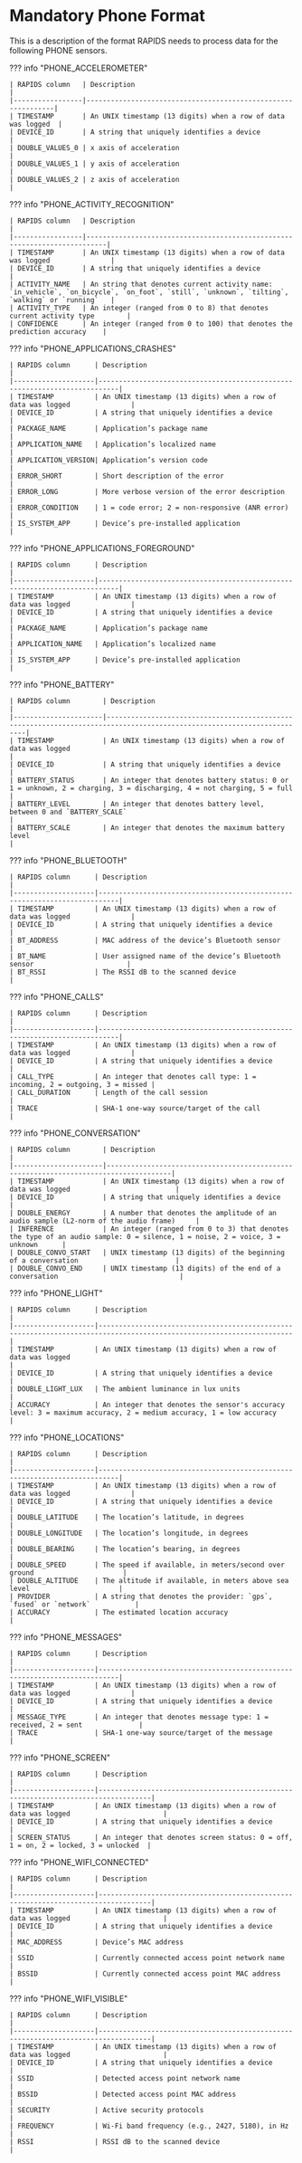 # Mandatory Phone Format

This is a description of the format RAPIDS needs to process data for the following PHONE sensors.

??? info "PHONE_ACCELEROMETER"

    | RAPIDS column   | Description                                                  |
    |-----------------|--------------------------------------------------------------|
    | TIMESTAMP       | An UNIX timestamp (13 digits) when a row of data was logged  |
    | DEVICE_ID       | A string that uniquely identifies a device                   |
    | DOUBLE_VALUES_0 | x axis of acceleration                                       |
    | DOUBLE_VALUES_1 | y axis of acceleration                                       |
    | DOUBLE_VALUES_2 | z axis of acceleration                                       |


??? info "PHONE_ACTIVITY_RECOGNITION"

    | RAPIDS column   | Description                                                               |
    |-----------------|---------------------------------------------------------------------------|
    | TIMESTAMP       | An UNIX timestamp (13 digits) when a row of data was logged               |
    | DEVICE_ID       | A string that uniquely identifies a device                                |
    | ACTIVITY_NAME   | An string that denotes current activity name: `in_vehicle`, `on_bicycle`, `on_foot`, `still`, `unknown`, `tilting`, `walking` or `running`   |
    | ACTIVITY_TYPE   | An integer (ranged from 0 to 8) that denotes current activity type        |
    | CONFIDENCE      | An integer (ranged from 0 to 100) that denotes the prediction accuracy    |


??? info "PHONE_APPLICATIONS_CRASHES"

    | RAPIDS column      | Description                                                               |
    |--------------------|---------------------------------------------------------------------------|
    | TIMESTAMP          | An UNIX timestamp (13 digits) when a row of data was logged               |
    | DEVICE_ID          | A string that uniquely identifies a device                                |
    | PACKAGE_NAME       | Application’s package name                                                |
    | APPLICATION_NAME   | Application’s localized name                                              |
    | APPLICATION_VERSION| Application’s version code                                                |
    | ERROR_SHORT        | Short description of the error                                            |
    | ERROR_LONG         | More verbose version of the error description                             |
    | ERROR_CONDITION    | 1 = code error; 2 = non-responsive (ANR error)                            |
    | IS_SYSTEM_APP      | Device’s pre-installed application                                        |


??? info "PHONE_APPLICATIONS_FOREGROUND"

    | RAPIDS column      | Description                                                               |
    |--------------------|---------------------------------------------------------------------------|
    | TIMESTAMP          | An UNIX timestamp (13 digits) when a row of data was logged               |
    | DEVICE_ID          | A string that uniquely identifies a device                                |
    | PACKAGE_NAME       | Application’s package name                                                |
    | APPLICATION_NAME   | Application’s localized name                                              |
    | IS_SYSTEM_APP      | Device’s pre-installed application                                        |


??? info "PHONE_BATTERY"

    | RAPIDS column        | Description                                                                                                            |
    |----------------------|------------------------------------------------------------------------------------------------------------------------|
    | TIMESTAMP            | An UNIX timestamp (13 digits) when a row of data was logged                                                            |
    | DEVICE_ID            | A string that uniquely identifies a device                                                                             |
    | BATTERY_STATUS       | An integer that denotes battery status: 0 or 1 = unknown, 2 = charging, 3 = discharging, 4 = not charging, 5 = full    |
    | BATTERY_LEVEL        | An integer that denotes battery level, between 0 and `BATTERY_SCALE`                                                   |
    | BATTERY_SCALE        | An integer that denotes the maximum battery level                                                                      |


??? info "PHONE_BLUETOOTH"

    | RAPIDS column      | Description                                                               |
    |--------------------|---------------------------------------------------------------------------|
    | TIMESTAMP          | An UNIX timestamp (13 digits) when a row of data was logged               |
    | DEVICE_ID          | A string that uniquely identifies a device                                |
    | BT_ADDRESS         | MAC address of the device’s Bluetooth sensor                              |
    | BT_NAME            | User assigned name of the device’s Bluetooth sensor                       |
    | BT_RSSI            | The RSSI dB to the scanned device                                         |


??? info "PHONE_CALLS"

    | RAPIDS column      | Description                                                               |
    |--------------------|---------------------------------------------------------------------------|
    | TIMESTAMP          | An UNIX timestamp (13 digits) when a row of data was logged               |
    | DEVICE_ID          | A string that uniquely identifies a device                                |
    | CALL_TYPE          | An integer that denotes call type: 1 = incoming, 2 = outgoing, 3 = missed |
    | CALL_DURATION      | Length of the call session                                                |
    | TRACE              | SHA-1 one-way source/target of the call                                   |


??? info "PHONE_CONVERSATION"

    | RAPIDS column        | Description                                                                          |
    |----------------------|--------------------------------------------------------------------------------------|
    | TIMESTAMP            | An UNIX timestamp (13 digits) when a row of data was logged                          |
    | DEVICE_ID            | A string that uniquely identifies a device                                           |
    | DOUBLE_ENERGY        | A number that denotes the amplitude of an audio sample (L2-norm of the audio frame)     |
    | INFERENCE            | An integer (ranged from 0 to 3) that denotes the type of an audio sample: 0 = silence, 1 = noise, 2 = voice, 3 = unknown      |
    | DOUBLE_CONVO_START   | UNIX timestamp (13 digits) of the beginning of a conversation                        |
    | DOUBLE_CONVO_END     | UNIX timestamp (13 digits) of the end of a conversation                              |


??? info "PHONE_LIGHT"

    | RAPIDS column      | Description                                                                                                          |
    |--------------------|----------------------------------------------------------------------------------------------------------------------|
    | TIMESTAMP          | An UNIX timestamp (13 digits) when a row of data was logged                                                          |
    | DEVICE_ID          | A string that uniquely identifies a device                                                                           |
    | DOUBLE_LIGHT_LUX   | The ambient luminance in lux units                                                                                   |
    | ACCURACY           | An integer that denotes the sensor's accuracy level: 3 = maximum accuracy, 2 = medium accuracy, 1 = low accuracy     |


??? info "PHONE_LOCATIONS"

    | RAPIDS column      | Description                                                               |
    |--------------------|---------------------------------------------------------------------------|
    | TIMESTAMP          | An UNIX timestamp (13 digits) when a row of data was logged               |
    | DEVICE_ID          | A string that uniquely identifies a device                                |
    | DOUBLE_LATITUDE    | The location’s latitude, in degrees                                       |
    | DOUBLE_LONGITUDE   | The location’s longitude, in degrees                                      |
    | DOUBLE_BEARING     | The location’s bearing, in degrees                                        |
    | DOUBLE_SPEED       | The speed if available, in meters/second over ground                      |
    | DOUBLE_ALTITUDE    | The altitude if available, in meters above sea level                      |
    | PROVIDER           | A string that denotes the provider: `gps`, `fused` or `network`           |
    | ACCURACY           | The estimated location accuracy                                           |


??? info "PHONE_MESSAGES"

    | RAPIDS column      | Description                                                               |
    |--------------------|---------------------------------------------------------------------------|
    | TIMESTAMP          | An UNIX timestamp (13 digits) when a row of data was logged               |
    | DEVICE_ID          | A string that uniquely identifies a device                                |
    | MESSAGE_TYPE       | An integer that denotes message type: 1 = received, 2 = sent              |
    | TRACE              | SHA-1 one-way source/target of the message                                |


??? info "PHONE_SCREEN"

    | RAPIDS column      | Description                                                                       |
    |--------------------|-----------------------------------------------------------------------------------|
    | TIMESTAMP          | An UNIX timestamp (13 digits) when a row of data was logged                       |
    | DEVICE_ID          | A string that uniquely identifies a device                                        |
    | SCREEN_STATUS      | An integer that denotes screen status: 0 = off, 1 = on, 2 = locked, 3 = unlocked  |


??? info "PHONE_WIFI_CONNECTED"

    | RAPIDS column      | Description                                                                       |
    |--------------------|-----------------------------------------------------------------------------------|
    | TIMESTAMP          | An UNIX timestamp (13 digits) when a row of data was logged                       |
    | DEVICE_ID          | A string that uniquely identifies a device                                        |
    | MAC_ADDRESS        | Device’s MAC address                                                              |
    | SSID               | Currently connected access point network name                                     |
    | BSSID              | Currently connected access point MAC address                                      |


??? info "PHONE_WIFI_VISIBLE"

    | RAPIDS column      | Description                                                                       |
    |--------------------|-----------------------------------------------------------------------------------|
    | TIMESTAMP          | An UNIX timestamp (13 digits) when a row of data was logged                       |
    | DEVICE_ID          | A string that uniquely identifies a device                                        |
    | SSID               | Detected access point network name                                                |
    | BSSID              | Detected access point MAC address                                                 |
    | SECURITY           | Active security protocols                                                         |
    | FREQUENCY          | Wi-Fi band frequency (e.g., 2427, 5180), in Hz                                    |
    | RSSI               | RSSI dB to the scanned device                                                     |

